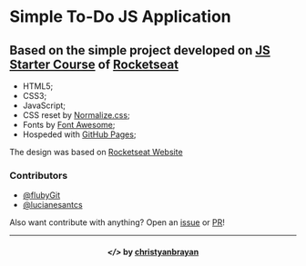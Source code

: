 # Simple To-Do JS Application
## Based on the simple project developed on [JS Starter Course](https://app.rocketseat.com.br/node/curso-java-script) of [Rocketseat](https://rocketseat.com.br/)
- HTML5;
- CSS3;
- JavaScript;
- CSS reset by [Normalize.css](https://necolas.github.io/normalize.css/);
- Fonts by [Font Awesome](https://fontawesome.com/);
- Hospeded with [GitHub Pages](https://pages.github.com/);

The design was based on [Rocketseat Website](https://app.rocketseat.com.br)

### Contributors
- [@flubyGit](https://github.com/flubyGit)
- [@lucianesantcs](https://github.com/lucianesantcs)

Also want contribute with anything? Open an [issue](https://github.com/christyanbrayan/to-do/issues/new) or [PR](https://github.com/christyanbrayan/to-do/pulls)!

---

<h4 align="center"> <em>&lt;/&gt;</em> by <a href="https://github.com/christyanbrayan" target="_blank">christyanbrayan</a> </h4>
